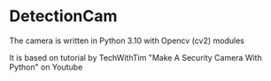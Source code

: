 # DetectionCam

The camera is written in Python 3.10 with Opencv (cv2) modules

It is based on tutorial by TechWithTim "Make A Security Camera With Python" on Youtube
